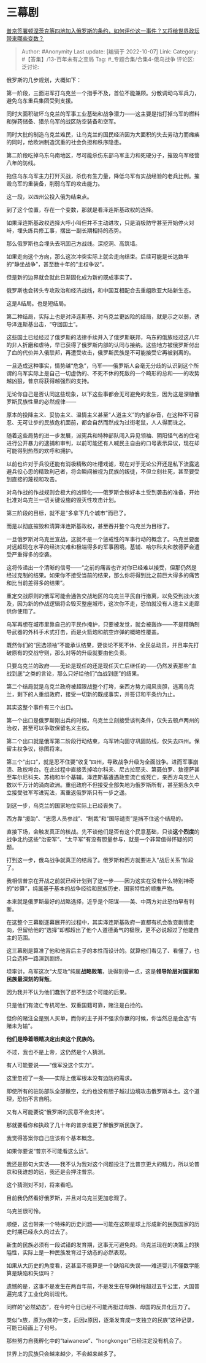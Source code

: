 # 三幕剧
[普京签署顿涅茨克等四地加入俄罗斯的条约，如何评价这一事件？又将给世界政坛带来哪些变数？](https://www.zhihu.com/question/557150007/answer/2704391435)

> Author: #Anonymity
> Last update: [编辑于 2022-10-07]
> Link:
> Category: #【答集】/13-百年未有之变局
> Tag: #_专题合集/合集4-俄乌战争
> 评论区:
> 泛讨论:

俄罗斯的几步规划，大概如下：

第一阶段，三面进军打乌克兰一个措手不及，首位不能兼顾。分散调动乌军兵力，避免乌东重兵集团受到支援。

同时大面积破坏乌克兰的军事工业基础和战争潜力——这主要是指打掉乌军的燃料和弹药储备、猎杀乌军的战区防空装备和空军。

同时大批的制造乌克兰难民，让乌克兰的国民经济因为大面积的失去劳动力而瘫痪的同时，给欧洲制造沉重的社会负担和秩序隐患。

第二阶段吃掉乌东乌南地区，尽可能杀伤东部乌军主力和死硬分子，摧毁乌军经营八年的防线。

拖住乌东乌军主力打歼灭战，杀伤有生力量，降低乌军有实战经验的老兵比例。摧毁乌军的重装备，削弱乌军的攻击能力。

这一段，以四州公投入俄为结束点。

到了这个位置，存在一个变数，那就是看泽连斯基政权的选择。

如果泽连斯基政权选择大呼小叫但并不主动进攻，只是消极防守甚至开始停火对峙，埋头练兵修工事，摆出一副长期相持的态势。

那么俄罗斯也会埋头去巩固己方战线。深挖洞、高筑墙。

如果走向这个方向，那么这次冲突实际上就会走向结束。后续可能是长达数年的“静坐战争”，甚至数十年的“主权争议”。

但是新的边界就会就此日渐固化成为新的既成事实了。

俄罗斯也会转头专攻政治和经济战线，和中国互相配合去重组欧亚大陆新生态。

这是A结局。也是短结局。

第二种结局，实际上也是对泽连斯基、对乌克兰更凶险的结局，就是示之以弱，诱导泽连斯基出击，“夺回国土”。

这些国土已经经过了俄罗斯的法律手续并入了俄罗斯联邦，乌东的俄族经过这八年的非人折磨和虐待，早已获得了俄罗斯内部的认同与接纳。这些地方被俄罗斯付出了血的代价并入俄联邦，再遭受攻击，俄罗斯民族是不可能接受它再被剥离的。

一旦造成这种事实，情势越“危急”，乌军——俄罗斯人会毫无分歧的认识到这个所谓的乌军实际上是自己一切虚伪的、不死不休的死敌的一个畸形的总和——的攻势越凶狠，普京将获得越强烈的支持。

无论你自己是否认同这些现象，以下这些事都会无可避免的发生，因为这是深植俄罗斯民族性里的必然规律——

原本的投降主义、妥协主义、温情主义甚至“人道主义”的内部杂音，在这种不可容忍、无可让步的民族危机面前，都会自然而然成为过街老鼠，人人得而诛之。

随着这些局势的进一步发展，派宪兵和特种部队闯入异见领袖、阴阳怪气者的住宅进行公开暴力的逮捕和审判，以前可能还有人喊民主自由的口号表示异议，现在却可能得到热烈的欢呼和拥护。

以前也许对于兵役还能有消极精致的吐槽戏谑，现在对于无论公开还是私下流露逃避兵役心思的精致利己者，将会瞬间被视为民族的叛徒，不但立刻社死，甚至要受到直接的蔑视和攻击。

对乌作战的作战规则会极大的凶悍化——俄罗斯会做好本土受到袭击的准备，开始批准对乌克兰一切关键设施的毁灭性攻击计划。

第三阶段的目标，就不是“多拿下几个城市”而已了。

而是以彻底摧毁和清算泽连斯基政权，甚至吞并整个乌克兰为目标了。

一旦俄罗斯对乌克兰宣战，这就不是一个惩戒性的军事行动的概念了。乌克兰要面对远超现在水平的经济灾难和极端得多的军事困境。基辅、哈尔科夫和敖德萨会遭受严重得多的空袭。

这将传递出一个清晰的信号——“之前的痛苦也许对你已经难以接受，但那仍然是经过克制的结果。如果你不接受当前的结果，那么你将得到比之前巨大得多的痛苦和比当前差得多的结果”。

重定交战原则的俄军可能会通告交战地区的乌克兰平民自行撤离，以免受到战火波及，因为新的作战逻辑将会毁灭整座城市，这次你不走，恐怕就没有人道主义走廊供你使用了。

乌军再想在城市里靠自己的平民作掩护，只要被发觉，就会被轰炸——不是精确制导武器的外科手术式打击，而是火箭炮和航空炸弹的概略性覆盖。

既然你们的“民选领袖”不能承认结果，要谈论不死不休、全民总动员，并且率先打破原有的交战守则，那么对等的升级就要由他负责。

只要乌克兰的政府——无论是现任的还是现任灭亡后继任的——仍然发表那些“血战到底“之类的言论，那么只好给他们“血战到底”的结果。

第二个结局就是乌克兰政府被超限战整个打垮，亲西方势力闻风丧胆，逃离乌克兰，剩下的人重组政府，接受一切新的既成事实，并签订和平条约为止。

其实这整个事件有三个出口。

第一个出口是俄罗斯刚出兵的时候，乌克兰立刻接受谈判条件，仅失去顿卢两州的治权，甚至可以争取保留名义主权。

第二个出口就是俄军第二阶段行动结束，乌军转向固守巩固防线，仅失去四州。保留主权争议，徐图将来。

第三个“出口”，就是忍不住要“收复“四州，导致战争升级为全面战争。进而军事崩溃、政权垮台。在此过程中直接丢掉哈尔科夫、尼古拉耶夫、第聂伯罗、敖德萨甚至车尔尼科夫、苏梅和半个基辅，泽连斯基遭遇政变流亡或死亡，亲西方乌克兰人数以千万计的涌向欧洲。重组政府不但接受全部失地为俄罗斯所有，甚至把永久中立接受驻军写进宪法，离重返俄罗斯只有一步之遥。

到这一步，乌克兰的国家地位实际上已经丧失了。

西方靠“援助”、“志愿人员参战”、“制裁”和“国际谴责”是挡不住这个结局的。

直接下场，会触发真正的核战。先不谈他们是否有这个民意基础，只谈**这个烈度**的战争北约这些“治安军”、“太平军”有没有胆量参与，就是一个非常值得怀疑的问题。

打到这一步，俄乌战争就真正的结局了。俄罗斯和西方就要进入“战后关系”阶段了。

我相信普京在开战之前就已经计划到了这一步——因为这实在没有什么特别神奇的“妙算”，纯属基于基本的战争经验和民族历史、国家特性的顺推产物。

本来就是俄罗斯最好的战略选择，近乎是个阳谋——美、中两方对此恐怕早有判断。

在这整个三幕剧逐幕展开的过程中，其实泽连斯基政府一直都有机会改变剧情走向，但留给他的“选择”却都超出了他个人道德勇气的极限，更不必说超过了他能自主的范围。

这三幕剧是算准了他和他背后主子的本性而设计的。就算他们看见了、看懂了，也只会选择一路演到剧终。

坦率讲，乌军这次“大反攻”纯属**战略败笔**，说得刻骨一点，这是**领导阶层对国家和民族最深刻的背叛**。

因为我并不认为他们蠢到了想不到这个可能的后果。

只是他们有流亡专机可坐、双重国籍可靠，赌注是白捡的。

但你的赌注全是别人买单，而你的主子并不强求你赢的时候，你当然总是会选“有赌未为输”。

**他们是睁着眼睛决定出卖这个民族的。**

不过，我也不是上帝，这仍然是个人猜测。

有人可能要说——“俄军没这个实力”。

这里忽视了一条——实际上俄军根本没有边防的需求。

即使所有的驻防部队全部撤空，北约也没有胆子越过边境攻击俄罗斯本土。这个道理，恐怕不言自明。

又有人可能要说“俄罗斯的民意不会支持”。

那就要看你和执政了几十年的普京谁更了解俄罗斯民族了。

我觉得答案你自己应该有个基本概念。

如果你要说“普京不可能看这么远”。

我还是那句大实话——我不认为我对这个问题投注了比普京更大的精力，所以论普京和我谁想的远，我还是会押注普京。

这个猜测对不对，将来看吧。

目前我仍然看好俄罗斯，并且对乌克兰更加悲观了。

乌克兰很可怜。

顺便，这也带来一个特殊的历史问题——可能在这颗星球上形成新的民族国家的历史时期已经永久的过去了。

新生的民族必须有一段试错的发育期，这事无可避免的。乌克兰现在的决策上的狭隘性，实际上是一种民族发育过于幼态的必然表现。

如果从大历史的角度看，这甚至不能算是一个缺陷和失误——难道婴儿不懂数学能算是缺陷和失误吗？

遗憾的是，这事不是发生在两百年前，不是发生在导弹射程超过五千公里，大国普遍完成了工业化的前现代。

同样的“必然幼态”，在今时今日已经不可能再挺过母族、母国的反异化压力了。

类似“x族，原为y族的一支，后因z原因，逐渐发育成一支独立的民族”这种记录，可能已经画上了句号。

那些努力自我孵化中的“taiwanese”、“hongkonger”已经注定没有机会了。

世界上的民族只会越来越少，不会越来越多了。
